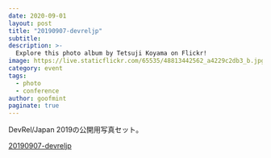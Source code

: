```yaml
---
date: 2020-09-01
layout: post
title: "20190907-devreljp"
subtitle: 
description: >-
  Explore this photo album by Tetsuji Koyama on Flickr!
image: https://live.staticflickr.com/65535/48813442562_a4229c2db3_b.jpg
category: event
tags:
  - photo
  - conference
author: goofmint
paginate: true
---
```

DevRel/Japan 2019の公開用写真セット。

[20190907-devreljp](https://www.flickr.com/photos/koyhoge/sets/72157711147151867/)
